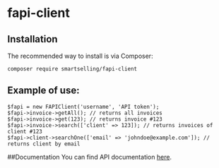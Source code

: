 # fapi-client

## Installation

The recommended way to install is via Composer:

```
composer require smartselling/fapi-client
```

## Example of use:

```
$fapi = new FAPIClient('username', 'API token');
$fapi->invoice->getAll(); // returns all invoices
$fapi->invoice->get(123); // returns invoice #123
$fapi->invoice->search(['client' => 123]); // returns invoices of client #123
$fapi->client->searchOne(['email' => 'johndoe@example.com']); // returns client by email
```

##Documentation
You can find API documentation [here](https://web.fapi.cz/api-doc/index.html]).

